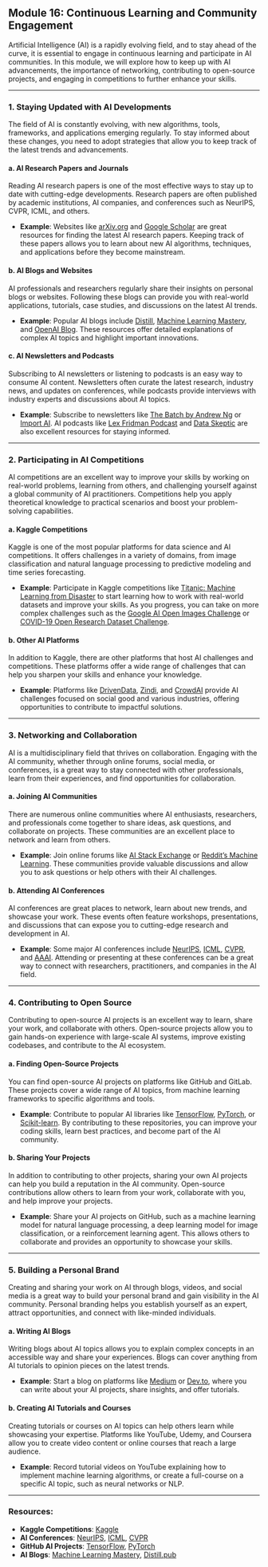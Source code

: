 ## Module 16: Continuous Learning and Community Engagement

Artificial Intelligence (AI) is a rapidly evolving field, and to stay ahead of the curve, it is essential to engage in continuous learning and participate in AI communities. In this module, we will explore how to keep up with AI advancements, the importance of networking, contributing to open-source projects, and engaging in competitions to further enhance your skills.

---

### 1. **Staying Updated with AI Developments**

The field of AI is constantly evolving, with new algorithms, tools, frameworks, and applications emerging regularly. To stay informed about these changes, you need to adopt strategies that allow you to keep track of the latest trends and advancements.

#### a. **AI Research Papers and Journals**
Reading AI research papers is one of the most effective ways to stay up to date with cutting-edge developments. Research papers are often published by academic institutions, AI companies, and conferences such as NeurIPS, CVPR, ICML, and others.

- **Example**: Websites like [arXiv.org](https://arxiv.org/) and [Google Scholar](https://scholar.google.com/) are great resources for finding the latest AI research papers. Keeping track of these papers allows you to learn about new AI algorithms, techniques, and applications before they become mainstream.

#### b. **AI Blogs and Websites**
AI professionals and researchers regularly share their insights on personal blogs or websites. Following these blogs can provide you with real-world applications, tutorials, case studies, and discussions on the latest AI trends.

- **Example**: Popular AI blogs include [Distill](https://distill.pub/), [Machine Learning Mastery](https://machinelearningmastery.com/), and [OpenAI Blog](https://openai.com/blog/). These resources offer detailed explanations of complex AI topics and highlight important innovations.

#### c. **AI Newsletters and Podcasts**
Subscribing to AI newsletters or listening to podcasts is an easy way to consume AI content. Newsletters often curate the latest research, industry news, and updates on conferences, while podcasts provide interviews with industry experts and discussions about AI topics.

- **Example**: Subscribe to newsletters like [The Batch by Andrew Ng](https://www.deeplearning.ai/the-batch/) or [Import AI](https://jack-clark.net/). AI podcasts like [Lex Fridman Podcast](https://lexfridman.com/podcast/) and [Data Skeptic](https://dataskeptic.com/) are also excellent resources for staying informed.

---

### 2. **Participating in AI Competitions**

AI competitions are an excellent way to improve your skills by working on real-world problems, learning from others, and challenging yourself against a global community of AI practitioners. Competitions help you apply theoretical knowledge to practical scenarios and boost your problem-solving capabilities.

#### a. **Kaggle Competitions**
Kaggle is one of the most popular platforms for data science and AI competitions. It offers challenges in a variety of domains, from image classification and natural language processing to predictive modeling and time series forecasting.

- **Example**: Participate in Kaggle competitions like [Titanic: Machine Learning from Disaster](https://www.kaggle.com/c/titanic) to start learning how to work with real-world datasets and improve your skills. As you progress, you can take on more complex challenges such as the [Google AI Open Images Challenge](https://www.kaggle.com/c/open-images-2019-object-detection) or [COVID-19 Open Research Dataset Challenge](https://www.kaggle.com/c/cord-19-ner).

#### b. **Other AI Platforms**
In addition to Kaggle, there are other platforms that host AI challenges and competitions. These platforms offer a wide range of challenges that can help you sharpen your skills and enhance your knowledge.

- **Example**: Platforms like [DrivenData](https://www.drivendata.org/), [Zindi](https://zindi.africa/), and [CrowdAI](https://www.crowdai.org/) provide AI challenges focused on social good and various industries, offering opportunities to contribute to impactful solutions.

---

### 3. **Networking and Collaboration**

AI is a multidisciplinary field that thrives on collaboration. Engaging with the AI community, whether through online forums, social media, or conferences, is a great way to stay connected with other professionals, learn from their experiences, and find opportunities for collaboration.

#### a. **Joining AI Communities**
There are numerous online communities where AI enthusiasts, researchers, and professionals come together to share ideas, ask questions, and collaborate on projects. These communities are an excellent place to network and learn from others.

- **Example**: Join online forums like [AI Stack Exchange](https://ai.stackexchange.com/) or [Reddit’s Machine Learning](https://www.reddit.com/r/MachineLearning/). These communities provide valuable discussions and allow you to ask questions or help others with their AI challenges.

#### b. **Attending AI Conferences**
AI conferences are great places to network, learn about new trends, and showcase your work. These events often feature workshops, presentations, and discussions that can expose you to cutting-edge research and development in AI.

- **Example**: Some major AI conferences include [NeurIPS](https://nips.cc/), [ICML](https://icml.cc/), [CVPR](https://cvpr2024.thecvf.com/), and [AAAI](https://aaai.org/). Attending or presenting at these conferences can be a great way to connect with researchers, practitioners, and companies in the AI field.

---

### 4. **Contributing to Open Source**

Contributing to open-source AI projects is an excellent way to learn, share your work, and collaborate with others. Open-source projects allow you to gain hands-on experience with large-scale AI systems, improve existing codebases, and contribute to the AI ecosystem.

#### a. **Finding Open-Source Projects**
You can find open-source AI projects on platforms like GitHub and GitLab. These projects cover a wide range of AI topics, from machine learning frameworks to specific algorithms and tools.

- **Example**: Contribute to popular AI libraries like [TensorFlow](https://github.com/tensorflow/tensorflow), [PyTorch](https://github.com/pytorch/pytorch), or [Scikit-learn](https://github.com/scikit-learn/scikit-learn). By contributing to these repositories, you can improve your coding skills, learn best practices, and become part of the AI community.

#### b. **Sharing Your Projects**
In addition to contributing to other projects, sharing your own AI projects can help you build a reputation in the AI community. Open-source contributions allow others to learn from your work, collaborate with you, and help improve your projects.

- **Example**: Share your AI projects on GitHub, such as a machine learning model for natural language processing, a deep learning model for image classification, or a reinforcement learning agent. This allows others to collaborate and provides an opportunity to showcase your skills.

---

### 5. **Building a Personal Brand**

Creating and sharing your work on AI through blogs, videos, and social media is a great way to build your personal brand and gain visibility in the AI community. Personal branding helps you establish yourself as an expert, attract opportunities, and connect with like-minded individuals.

#### a. **Writing AI Blogs**
Writing blogs about AI topics allows you to explain complex concepts in an accessible way and share your experiences. Blogs can cover anything from AI tutorials to opinion pieces on the latest trends.

- **Example**: Start a blog on platforms like [Medium](https://medium.com/) or [Dev.to](https://dev.to/), where you can write about your AI projects, share insights, and offer tutorials.

#### b. **Creating AI Tutorials and Courses**
Creating tutorials or courses on AI topics can help others learn while showcasing your expertise. Platforms like YouTube, Udemy, and Coursera allow you to create video content or online courses that reach a large audience.

- **Example**: Record tutorial videos on YouTube explaining how to implement machine learning algorithms, or create a full-course on a specific AI topic, such as neural networks or NLP.

---

### Resources:

- **Kaggle Competitions**: [Kaggle](https://www.kaggle.com/)
- **AI Conferences**: [NeurIPS](https://nips.cc/), [ICML](https://icml.cc/), [CVPR](https://cvpr2024.thecvf.com/)
- **GitHub AI Projects**: [TensorFlow](https://github.com/tensorflow/tensorflow), [PyTorch](https://github.com/pytorch/pytorch)
- **AI Blogs**: [Machine Learning Mastery](https://machinelearningmastery.com/), [Distill.pub](https://distill.pub/)
